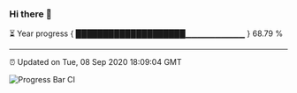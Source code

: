 ### Hi there 👋

⏳ Year progress { ████████████████████▁▁▁▁▁▁▁▁▁▁ } 68.79 %

---

⏰ Updated on Tue, 08 Sep 2020 18:09:04 GMT

![Progress Bar CI](https://github.com/liununu/liununu/workflows/Progress%20Bar%20CI/badge.svg)
